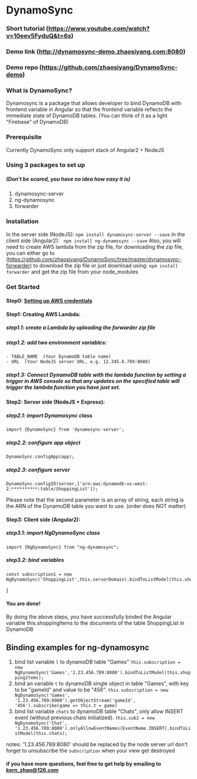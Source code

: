# DynamoSync

### Short tutorial (https://www.youtube.com/watch?v=10eev5FyduQ&t=6s)
### Demo link (http://dynamosync-demo.zhaosiyang.com:8080)
### Demo repo (https://github.com/zhaosiyang/DynamoSync-demo)

### What is DynamoSync?
Dynamosync is a package that allows developer to bind DynamoDB with frontend variable in Angular so that the frontend variable reflects the immediate state of DynamoDB tables. (You can think of it as a light "Firebase" of DynamoDB)

### Prerequisite
Currently DynamoSync only support stack of Angular2 + NodeJS

### Using 3 packages to set up 
##### (Don't be scared, you have no idea how easy it is)
1. dynamosync-server
2. ng-dynamosync
3. forwarder

### Installation
In the server side (NodeJS):
``` npm install dynamosync-server --save ```
In the client side (Angular2):
``` npm install ng-dynamosync --save```
Also, you will need to create AWS lambda from the zip file, for downloading the zip file, you can either go to (https://github.com/zhaosiyang/DynamoSync/tree/master/dynamosync-forwarder) to download the zip file or just download using:
```npm install forwarder``` and get the zip file from your node_modules

### Get Started
#### Step0: [Setting up AWS credentials](http://docs.aws.amazon.com/sdk-for-javascript/v2/developer-guide/loading-node-credentials-shared.html)
#### Step1: Creating AWS Lambda:
 ##### step1.1: create a Lambda by uploading the forwarder zip file 
 ##### step1.2: add two environment variables: 
    - TABLE_NAME  (Your DynamoDB table name)
    - URL  (Your NodeJS server URL, e.g. 12.345.6.789:8080)
 ##### step1.3: Connect DynamoDB table with the lambda function by setting a trigger in AWS console so that any updates on the specified table will trigger the lambda function you have just set.

#### Step2: Server side (NodeJS + Express):
##### step2.1:  import Dynamosync class
```import {DynamoSync} from 'dynamosync-server';```
##### step2.2: configure app object
```DynamoSync.configApp(app);```
##### step2.3: configure server
```
DynamoSync.configIO(server,['arn:aws:dynamodb:us-west-2:**********:table/ShoppingList']);
```
Please note that the second parameter is an array of string, each string is the ARN of the DynamoDB table you want to use. (order does NOT matter)
#### Step3: Client side (Angular2):
##### step3.1: import NgDynamoSync class
```
import {NgDynamoSync} from "ng-dynamosync";
```
##### step3.2: bind variables
```
const subscription1 = new NgDynamoSync('ShoppingList',this.serverDomain).bindToListModel(this.shoppingItems);
```
}
#### You are done!
By doing the above steps, you have successfully binded the Angular variable this.shoppingItems to the documents of the table ShoppingList in DynamoDB


## Binding examples for ng-dynamosync
1. bind list variable ```l``` to dynamoDB table "Games"
```this.subscription = new NgDynamoSync('Games','1.23.456.789:8080').bindToListModel(this.shoppingItems);```
2. bind an variable ```t``` to dynamoDB single object in table "Games", with key to be "gameId" and value to be "456".
```this.subscription = new NgDynamoSync('Games', '1.23.456.789:8080').getObjectStream('gameId', '456').subscribe(game => this.t = game)```
3. bind list variable ```chats``` to dynamoDB table "Chats", only allow INSERT event (without previous chats initialized).
```this.sub2 = new NgDynamoSync('Chat', '1.23.456.789:8080').onlyAllowEventNames(EventName.INSERT).bindToListModel(this.chats);``` 

notes: 
'1.23.456.789:8080' should be replaced by the node server url
don't forget to unsubscribe the ```subscription``` when your view get destroyed

#### if you have more questions, feel free to get help by emailing to kern_zhao@126.com
